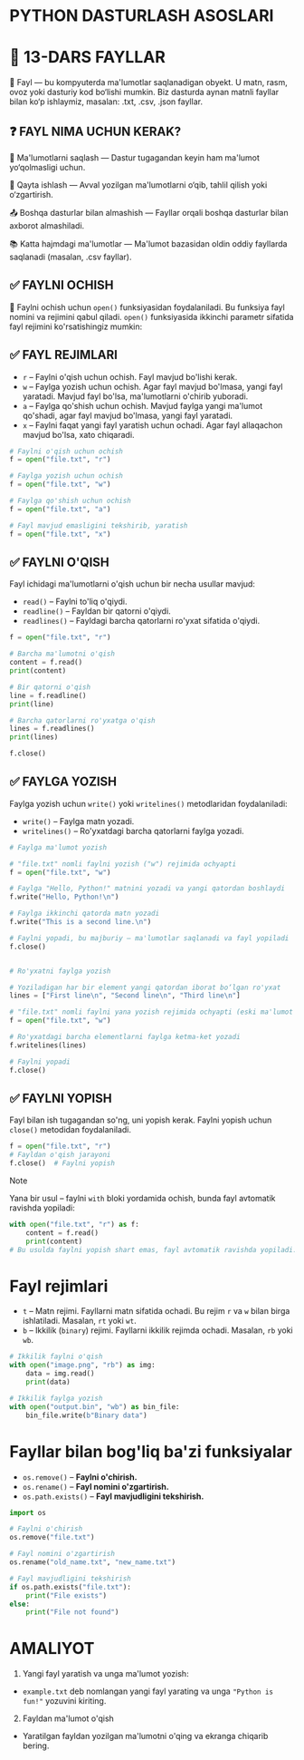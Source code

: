 # PYTHON DASTURLASH ASOSLARI

# 🧩 13-DARS FAYLLAR

📌 Fayl — bu kompyuterda ma'lumotlar saqlanadigan obyekt. U matn, rasm, ovoz yoki dasturiy kod bo‘lishi mumkin. Biz dasturda aynan matnli fayllar bilan ko‘p ishlaymiz, masalan: .txt, .csv, .json fayllar.

## ❓ FAYL NIMA UCHUN KERAK?

📝 Ma'lumotlarni saqlash — Dastur tugagandan keyin ham ma'lumot yo‘qolmasligi uchun.

🔁 Qayta ishlash — Avval yozilgan ma'lumotlarni o‘qib, tahlil qilish yoki o‘zgartirish.

📤 Boshqa dasturlar bilan almashish — Fayllar orqali boshqa dasturlar bilan axborot almashiladi.

📚 Katta hajmdagi ma'lumotlar — Ma'lumot bazasidan oldin oddiy fayllarda saqlanadi (masalan, .csv fayllar).

## ✅ FAYLNI OCHISH

📌 Faylni ochish uchun `open()` funksiyasidan foydalaniladi. Bu funksiya fayl nomini va rejimini qabul qiladi. `open()` funksiyasida ikkinchi parametr sifatida fayl rejimini ko'rsatishingiz mumkin:

## ✅ FAYL REJIMLARI

- `r` – Faylni o'qish uchun ochish. Fayl mavjud bo'lishi kerak.
- `w` – Faylga yozish uchun ochish. Agar fayl mavjud bo'lmasa, yangi fayl yaratadi. Mavjud fayl bo'lsa, ma'lumotlarni o'chirib yuboradi.
- `a` – Faylga qo'shish uchun ochish. Mavjud faylga yangi ma'lumot qo'shadi, agar fayl mavjud bo'lmasa, yangi fayl yaratadi.
- `x` – Faylni faqat yangi fayl yaratish uchun ochadi. Agar fayl allaqachon mavjud bo'lsa, xato chiqaradi.

```python
# Faylni o'qish uchun ochish
f = open("file.txt", "r")

# Faylga yozish uchun ochish
f = open("file.txt", "w")

# Faylga qo'shish uchun ochish
f = open("file.txt", "a")

# Fayl mavjud emasligini tekshirib, yaratish
f = open("file.txt", "x")
```

## ✅ FAYLNI O'QISH

Fayl ichidagi ma'lumotlarni o'qish uchun bir necha usullar mavjud:
- `read()` – Faylni to'liq o'qiydi.
- `readline()` – Fayldan bir qatorni o'qiydi.
- `readlines()` – Fayldagi barcha qatorlarni ro'yxat sifatida o'qiydi.

```python
f = open("file.txt", "r")

# Barcha ma'lumotni o'qish
content = f.read()
print(content)

# Bir qatorni o'qish
line = f.readline()
print(line)

# Barcha qatorlarni ro'yxatga o'qish
lines = f.readlines()
print(lines)

f.close()
```

## ✅ FAYLGA YOZISH

Faylga yozish uchun `write()` yoki `writelines()` metodlaridan foydalaniladi:
- `write()` – Faylga matn yozadi.
- `writelines()` – Ro'yxatdagi barcha qatorlarni faylga yozadi.

```python
# Faylga ma'lumot yozish

# "file.txt" nomli faylni yozish ("w") rejimida ochyapti
f = open("file.txt", "w")

# Faylga "Hello, Python!" matnini yozadi va yangi qatordan boshlaydi
f.write("Hello, Python!\n")

# Faylga ikkinchi qatorda matn yozadi
f.write("This is a second line.\n")

# Faylni yopadi, bu majburiy — ma'lumotlar saqlanadi va fayl yopiladi
f.close()


# Ro'yxatni faylga yozish

# Yoziladigan har bir element yangi qatordan iborat bo‘lgan ro'yxat
lines = ["First line\n", "Second line\n", "Third line\n"]

# "file.txt" nomli faylni yana yozish rejimida ochyapti (eski ma'lumot o‘chiriladi)
f = open("file.txt", "w")

# Ro'yxatdagi barcha elementlarni faylga ketma-ket yozadi
f.writelines(lines)

# Faylni yopadi
f.close()
```

## ✅ FAYLNI YOPISH

Fayl bilan ish tugagandan so'ng, uni yopish kerak. Faylni yopish uchun `close()` metodidan foydalaniladi.
```python
f = open("file.txt", "r")
# Fayldan o'qish jarayoni
f.close()  # Faylni yopish
```

> [!NOTE]
> Yana bir usul – faylni `with` bloki yordamida ochish, bunda fayl avtomatik ravishda yopiladi:
```python
with open("file.txt", "r") as f:
    content = f.read()
    print(content)
# Bu usulda faylni yopish shart emas, fayl avtomatik ravishda yopiladi.
```

# Fayl rejimlari

- `t` – Matn rejimi. Fayllarni matn sifatida ochadi. Bu rejim `r` va `w` bilan birga ishlatiladi. Masalan, `rt` yoki `wt`.
- `b` – Ikkilik (`binary`) rejimi. Fayllarni ikkilik rejimda ochadi. Masalan, `rb` yoki `wb`.

```python
# Ikkilik faylni o'qish
with open("image.png", "rb") as img:
    data = img.read()
    print(data)

# Ikkilik faylga yozish
with open("output.bin", "wb") as bin_file:
    bin_file.write(b"Binary data")
```

# Fayllar bilan bog'liq ba'zi funksiyalar

- `os.remove()` – **Faylni o'chirish.**
- `os.rename()` – **Fayl nomini o'zgartirish.**
- `os.path.exists()` – **Fayl mavjudligini tekshirish.**

```python
import os

# Faylni o'chirish
os.remove("file.txt")

# Fayl nomini o'zgartirish
os.rename("old_name.txt", "new_name.txt")

# Fayl mavjudligini tekshirish
if os.path.exists("file.txt"):
    print("File exists")
else:
    print("File not found")
```

# AMALIYOT

1. Yangi fayl yaratish va unga ma'lumot yozish:
- `example.txt` deb nomlangan yangi fayl yarating va unga `"Python is fun!"` yozuvini kiriting.
2. Fayldan ma'lumot o'qish
- Yaratilgan fayldan yozilgan ma'lumotni o'qing va ekranga chiqarib bering.